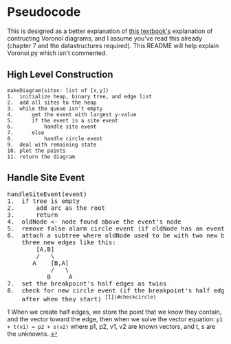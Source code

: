 # Pseudocode #
This is designed as a better explanation of [this textbook's](https://people.inf.elte.hu/fekete/algoritmusok_msc/terinfo_geom/konyvek/Computational%20Geometry%20-%20Algorithms%20and%20Applications,%203rd%20Ed.pdf) explanation of contructing Voronoi diagrams, and I assume you've read this already (chapter 7 and the datastructures required). This README will help explain Voronoi.py which isn't commented.
## High Level Construction ##
```
makeDiagram(sites: list of [x,y])
1.  initialize heap, binary tree, and edge list
2.  add all sites to the heap
3.  while the queue isn't empty
4.      get the event with largest y-value
5.      if the event is a site event
6.          handle site event
7.      else
8.          handle circle event
9.  deal with remaining state
10. plot the points
11. return the diagram
```

## Handle Site Event ##
<pre>
handleSiteEvent(event)
1.  if tree is empty
2.      add arc as the root
3.      return
4.  oldNode <- node found above the event's node
5.  remove false alarm circle event (if oldNode has an event)
6.  attach a subtree where oldNode used to be with two new breakpoints and 
    three new edges like this:
        [A,B]
        /   \
       A    [B,A]
            /   \
           B     A
7.  set the breakpoint's half edges as twins
8.  check for new circle event (if the breakpoint's half edges intersect
    after when they start) <sup id="cc">[1](#checkcircle)</sup>
</pre>

<a id="checkcircle">1</a> When we create half edges, we store the point that
we know they contain, and the vector toward the edge, then when we solve the
vector equation:
```p1 + t(v1) = p2 + s(v2)```
where p1, p2, v1, v2 are known vectors, and t, s are the unknowns. [↩](#cc)
